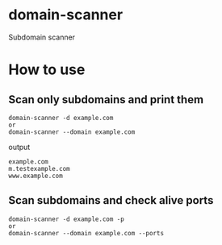# domain-scanner
Subdomain scanner

# How to use
## Scan only subdomains and print them
```shell
domain-scanner -d example.com
or
domain-scanner --domain example.com
```
output
```shell
example.com
m.testexample.com
www.example.com
```

## Scan subdomains and check alive ports
```shell
domain-scanner -d example.com -p
or
domain-scanner --domain example.com --ports
```

